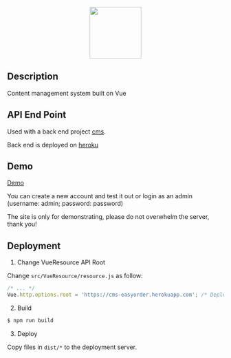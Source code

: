 <p align="center"><img src="https://github.com/senhungwong/easy-order/blob/master/src/assets/logo.png" height="120"></p>

## Description

Content management system built on Vue

## API End Point

Used with a back end project [cms](https://github.com/de2008de/cms-backend).

Back end is deployed on [heroku](https://cms-easyorder.herokuapp.com)

## Demo

[Demo](http://easyorder.senhung.net)

You can create a new account and test it out or login as an admin (username: admin; password: password)

The site is only for demonstrating, please do not overwhelm the server, thank you!

## Deployment

1. Change VueResource API Root

Change `src/VueResource/resource.js` as follow:

```javascript
/* ... */
Vue.http.options.root = 'https://cms-easyorder.herokuapp.com'; /* Deployment https://cms-easyorder.herokuapp.com */
```

2. Build

```bash
$ npm run build
```

3. Deploy

Copy files in `dist/*` to the deployment server.
